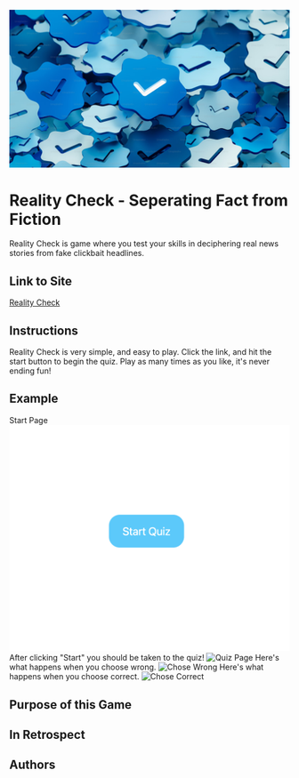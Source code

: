 <img src="check.png"
     alt="Check Image" />

# Reality Check - Seperating Fact from Fiction
Reality Check is game where you test your skills in deciphering real news stories from fake clickbait headlines.

## Link to Site
[Reality Check](https://reality-check-17ece.web.app/)

## Instructions
Reality Check is very simple, and easy to play. Click the link, and hit the start button to begin the quiz. Play as many times as you like, it's never ending fun!
## Example
Start Page
<img src="example1.png"
     alt="Start Page" />
After clicking "Start" you should be taken to the quiz!
<img src="example2.png"
     alt="Quiz Page" />
Here's what happens when you choose wrong.
<img src="example3.png"
     alt="Chose Wrong" />
Here's what happens when you choose correct.
<img src="example4.png"
     alt="Chose Correct" />
## Purpose of this Game

## In Retrospect

## Authors
